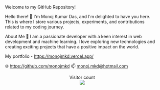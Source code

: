 Welcome to my GitHub Repository!

Hello there! 👋 I'm Monoj Kumar Das, and I'm delighted to have you here. This is where I store various projects, experiments, and contributions related to my coding journey. 

About Me 👀
I am a passionate developer with a keen interest in web development and machine learning. I love exploring new technologies and creating exciting projects that have a positive impact on the world.

My portfolio - https://monojmkd.vercel.app/

🌐 https://github.com/monojmkd
📫 monoj.mkd@hotmail.com


<p align="center"> 
  Visitor count<br>
  <img src="https://profile-counter.glitch.me/monojmkd/count.svg" />
</p>
